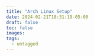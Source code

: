 ```yaml
---
title: "Arch Linux Setup"
date: 2024-02-21T18:31:19-05:00
draft: false
toc: false
images:
tags:
  - untagged
---
```


